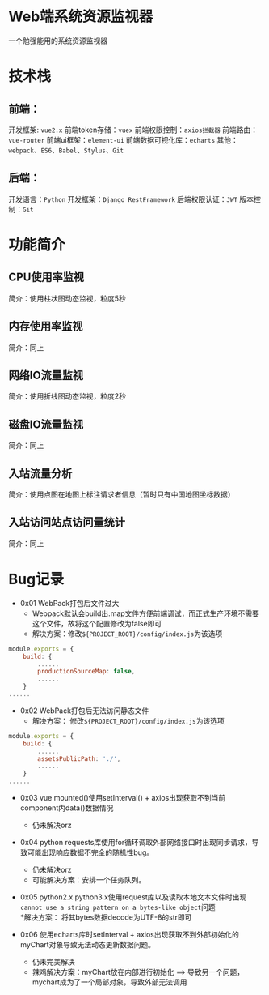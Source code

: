 # Web端系统资源监视器
一个勉强能用的系统资源监视器

# 技术栈
## 前端：
开发框架: `vue2.x`
前端token存储：`vuex`
前端权限控制：`axios拦截器`
前端路由：`vue-router`
前端ui框架：`element-ui`
前端数据可视化库：`echarts`
其他：`webpack`、`ES6`、`Babel`、`Stylus`、`Git`

## 后端：
开发语言：`Python`
开发框架：`Django RestFramework`
后端权限认证：`JWT`
版本控制：`Git`

# 功能简介  
## CPU使用率监视   
简介：使用柱状图动态监视，粒度5秒

## 内存使用率监视  
简介：同上

## 网络IO流量监视  
简介：使用折线图动态监视，粒度2秒

## 磁盘IO流量监视  
简介：同上

## 入站流量分析  
简介：使用点图在地图上标注请求者信息（暂时只有中国地图坐标数据）

## 入站访问站点访问量统计  
简介：同上

# Bug记录  
* 0x01 WebPack打包后文件过大  
	* Webpack默认会build出.map文件方便前端调试，而正式生产环境不需要这个文件，故将这个配置修改为false即可  
	* 解决方案：修改`${PROJECT_ROOT}/config/index.js`为该选项  
```javascript
module.exports = {
	build: {
		......
		productionSourceMap: false,
		......
	}
......
```
* 0x02 WebPack打包后无法访问静态文件  
	* 解决方案： 修改`${PROJECT_ROOT}/config/index.js`为该选项  
```javascript
module.exports = {
	build: {
		......
		assetsPublicPath: './',
		......
	}
......
```
* 0x03 vue mounted()使用setInterval() + axios出现获取不到当前component内data()数据情况
	* 仍未解决orz

* 0x04 python requests库使用for循环调取外部网络接口时出现同步请求，导致可能出现响应数据不完全的随机性bug。
	* 仍未解决orz
	* 可能解决方案：安排一个任务队列。

* 0x05 python2.x python3.x使用request库以及读取本地文本文件时出现`cannot use a string pattern on a bytes-like object`问题  
	*解决方案： 将其bytes数据decode为UTF-8的str即可

* 0x06 使用echarts库时setInterval + axios出现获取不到外部初始化的myChart对象导致无法动态更新数据问题。
	* 仍未完美解决
	* 辣鸡解决方案：myChart放在内部进行初始化 ==> 导致另一个问题，mychart成为了一个局部对象，导致外部无法调用

